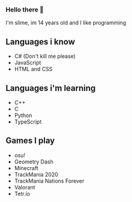 ### Hello there 👋

I'm slime, im 14 years old and I like programming

## Languages i know
<ul>
  <li>C# (Don't kill me please)</li>
  <li>JavaScript</li>
    <li>HTML and CSS</li>
</ul>

## Languages i'm learning
<ul>
  <li>C++</li>
  <li>C</li>
  <li>Python</li>
  <li>TypeScript</li>
</ul>

## Games I play
<ul>
  <li>osu!</li>
  <li>Geometry Dash</li>
  <li>Minecraft</li>
  <li>TrackMania 2020</li>
  <li>TrackMania Nations Forever</li>
  <li>Valorant</li>
  <li>Tetr.io
</ul>
